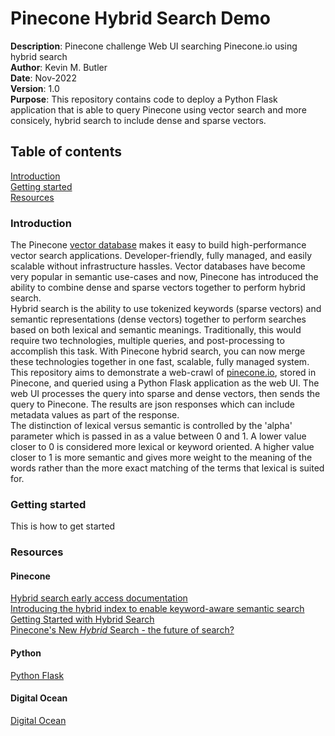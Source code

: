 # Pinecone Hybrid Search Demo
**Description**: Pinecone challenge Web UI searching Pinecone.io using hybrid search  
**Author**: Kevin M. Butler  
**Date**: Nov-2022  
**Version**: 1.0  
**Purpose**: This repository contains code to deploy a Python Flask application that is able to query Pinecone using vector search and more consicely, hybrid search to include dense and sparse vectors.  

## Table of contents
[Introduction](#introduction)  
[Getting started](#getting-started)  
[Resources](#resources)  

### Introduction
The Pinecone [vector database](https://www.pinecone.io/learn/vector-database/) makes it easy to build high-performance vector search applications. Developer-friendly, fully managed, and easily scalable without infrastructure hassles.
Vector databases have become very popular in semantic use-cases and now, Pinecone has introduced the ability to combine dense and sparse vectors together to perform hybrid search.  
Hybrid search is the ability to use tokenized keywords (sparse vectors) and semantic representations (dense vectors) together to perform searches based on both lexical and semantic meanings. Traditionally, this would require two technologies, multiple queries, and post-processing to accomplish this task. With Pinecone hybrid search, you can now merge these technologies together in one fast, scalable, fully managed system.
This repository aims to demonstrate a web-crawl of [pinecone.io](pinecone.io), stored in Pinecone, and queried using a Python Flask application as the web UI. The web UI processes the query into sparse and dense vectors, then sends the query to Pinecone. The results are json responses which can include metadata values as part of the response.  
The distinction of lexical versus semantic is controlled by the 'alpha' parameter which is passed in as a value between 0 and 1. A lower value closer to 0 is considered more lexical or keyword oriented. A higher value closer to 1 is more semantic and gives more weight to the meaning of the words rather than the more exact matching of the terms that lexical is suited for. 

### Getting started
This is how to get started  

### Resources
#### Pinecone
[Hybrid search early access documentation](https://docs.google.com/document/d/1Tx3tHC8PA9r5NfsTONpGMLurwZUj5phYcDa5JI6qJAU/edit#heading=h.8fup2t4burfu)  
[Introducing the hybrid index to enable keyword-aware semantic search](https://www.pinecone.io/learn/hybrid-search/?utm_medium=email&_hsmi=231739825&_hsenc=p2ANqtz-_KdCTL8VpX0tqZ_e3Z9MSJSM6toQaESiTgWZCBVIbYMByQiG3rxb7GBh4WGY2mF9J44eYp_lrs9kEL-oQ_y8ivEdFjcQ&utm_content=231739825&utm_source=hs_email)  
[Getting Started with Hybrid Search](https://www.pinecone.io/learn/hybrid-search-intro/)  
[Pinecone's New *Hybrid* Search - the future of search?](https://youtu.be/0cKtkaR883c)  
#### Python
[Python Flask](https://flask.palletsprojects.com/en/2.2.x/)  
#### Digital Ocean
[Digital Ocean](https://www.digitalocean.com/)